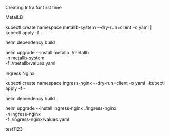 
Creating Infra for first time



MetalLB

kubectl create namespace metallb-system --dry-run=client -o yaml | kubectl apply -f -

helm dependency build

helm upgrade --install metallb ./metallb \
  -n metallb-system \
  -f ./metallb/values.yaml


Ingress Nginx

kubectl create namespace ingress-nginx --dry-run=client -o yaml | kubectl apply -f -

helm dependency build

helm upgrade --install ingress-nginx ./ingress-nginx \
  -n ingress-nginx \
  -f ./ingress-nginx/values.yaml



test1123